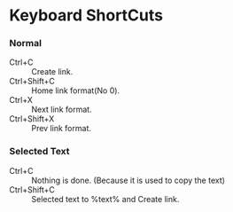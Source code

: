Keyboard ShortCuts
====================

<h3>Normal</h3>
<dl id="dl-shortcuts-normal" class="variables">
  <dt>Ctrl+C</dt>
  <dd>Create link.</dd>
  <dt>Ctrl+Shift+C</dt>
  <dd>Home link format(No 0).</dd>
  <dt>Ctrl+X</dt>
  <dd>Next link format.</dd>
  <dt>Ctrl+Shift+X</dt>
  <dd>Prev link format.</dd>
</dl>

<h3>Selected Text</h3>
<dl id="dl-shortcuts-selected" class="variables">
  <dt>Ctrl+C</dt>
  <dd>Nothing is done. (Because it is used to copy the text)</dd>
  <dt>Ctrl+Shift+C</dt>
  <dd>Selected text to %text% and Create link. </dd>
</dl>
